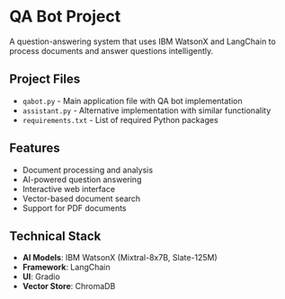# QA Bot Project

A question-answering system that uses IBM WatsonX and LangChain to process documents and answer questions intelligently.

## Project Files
- `qabot.py` - Main application file with QA bot implementation
- `assistant.py` - Alternative implementation with similar functionality
- `requirements.txt` - List of required Python packages

## Features
- Document processing and analysis
- AI-powered question answering
- Interactive web interface
- Vector-based document search
- Support for PDF documents

## Technical Stack
- **AI Models**: IBM WatsonX (Mixtral-8x7B, Slate-125M)
- **Framework**: LangChain
- **UI**: Gradio
- **Vector Store**: ChromaDB